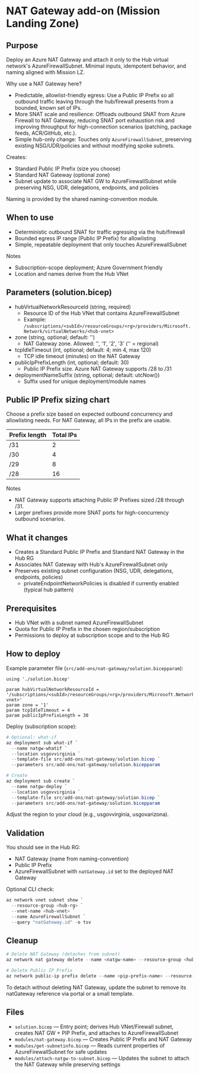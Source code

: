 # NAT Gateway add-on (Mission Landing Zone)

## Purpose

Deploy an Azure NAT Gateway and attach it only to the Hub virtual network's AzureFirewallSubnet. Minimal inputs, idempotent behavior, and naming aligned with Mission LZ.

Why use a NAT Gateway here?

- Predictable, allowlist-friendly egress: Use a Public IP Prefix so all outbound traffic leaving through the hub/firewall presents from a bounded, known set of IPs.
- More SNAT scale and resilience: Offloads outbound SNAT from Azure Firewall to NAT Gateway, reducing SNAT port exhaustion risk and improving throughput for high-connection scenarios (patching, package feeds, ACR/GitHub, etc.).
- Simple hub-only change: Touches only `AzureFirewallSubnet`, preserving existing NSG/UDR/policies and without modifying spoke subnets.

Creates:

- Standard Public IP Prefix (size you choose)
- Standard NAT Gateway (optional zone)
- Subnet update to associate NAT GW to AzureFirewallSubnet while preserving NSG, UDR, delegations, endpoints, and policies

Naming is provided by the shared naming-convention module.

## When to use

- Deterministic outbound SNAT for traffic egressing via the hub/firewall
- Bounded egress IP range (Public IP Prefix) for allowlisting
- Simple, repeatable deployment that only touches AzureFirewallSubnet

Notes

- Subscription-scope deployment; Azure Government friendly
- Location and names derive from the Hub VNet

## Parameters (solution.bicep)

- hubVirtualNetworkResourceId (string, required)
  - Resource ID of the Hub VNet that contains AzureFirewallSubnet
  - Example: `/subscriptions/<subId>/resourceGroups/<rg>/providers/Microsoft.Network/virtualNetworks/<hub-vnet>`
- zone (string, optional; default: '')
  - NAT Gateway zone. Allowed: '', '1', '2', '3' ('' = regional)
- tcpIdleTimeout (int, optional; default: 4; min 4, max 120)
  - TCP idle timeout (minutes) on the NAT Gateway
- publicIpPrefixLength (int, optional; default: 30)
  - Public IP Prefix size. Azure NAT Gateway supports /28 to /31
- deploymentNameSuffix (string, optional; default: utcNow())
  - Suffix used for unique deployment/module names

## Public IP Prefix sizing chart

Choose a prefix size based on expected outbound concurrency and allowlisting needs. For NAT Gateway, all IPs in the prefix are usable.

| Prefix length | Total IPs |
| --- | --- |
| /31 | 2 |
| /30 | 4 |
| /29 | 8 |
| /28 | 16 |

Notes

- NAT Gateway supports attaching Public IP Prefixes sized /28 through /31.
- Larger prefixes provide more SNAT ports for high-concurrency outbound scenarios.

## What it changes

- Creates a Standard Public IP Prefix and Standard NAT Gateway in the Hub RG
- Associates NAT Gateway with Hub's AzureFirewallSubnet only
- Preserves existing subnet configuration (NSG, UDR, delegations, endpoints, policies)
  - privateEndpointNetworkPolicies is disabled if currently enabled (typical hub pattern)

## Prerequisites

- Hub VNet with a subnet named AzureFirewallSubnet
- Quota for Public IP Prefix in the chosen region/subscription
- Permissions to deploy at subscription scope and to the Hub RG

## How to deploy

Example parameter file (`src/add-ons/nat-gateway/solution.bicepparam`):

```bicep-params
using './solution.bicep'

param hubVirtualNetworkResourceId = '/subscriptions/<subId>/resourceGroups/<rg>/providers/Microsoft.Network/virtualNetworks/<hub-vnet>'
param zone = '1'
param tcpIdleTimeout = 4
param publicIpPrefixLength = 30
```

Deploy (subscription scope):

```powershell
# Optional: what-if
az deployment sub what-if `
  --name natgw-whatif `
  --location usgovvirginia `
  --template-file src/add-ons/nat-gateway/solution.bicep `
  --parameters src/add-ons/nat-gateway/solution.bicepparam

# Create
az deployment sub create `
  --name natgw-deploy `
  --location usgovvirginia `
  --template-file src/add-ons/nat-gateway/solution.bicep `
  --parameters src/add-ons/nat-gateway/solution.bicepparam
```

Adjust the region to your cloud (e.g., usgovvirginia, usgovarizona).

## Validation

You should see in the Hub RG:

- NAT Gateway (name from naming-convention)
- Public IP Prefix
- AzureFirewallSubnet with `natGateway.id` set to the deployed NAT Gateway

Optional CLI check:

```powershell
az network vnet subnet show `
  --resource-group <hub-rg> `
  --vnet-name <hub-vnet> `
  --name AzureFirewallSubnet `
  --query "natGateway.id" -o tsv
```

## Cleanup

```powershell
# Delete NAT Gateway (detaches from subnet)
az network nat gateway delete --name <natgw-name> --resource-group <hub-rg> --yes

# Delete Public IP Prefix
az network public-ip prefix delete --name <pip-prefix-name> --resource-group <hub-rg> --yes
```

To detach without deleting NAT Gateway, update the subnet to remove its natGateway reference via portal or a small template.

## Files

- `solution.bicep` — Entry point; derives Hub VNet/Firewall subnet, creates NAT GW + PIP Prefix, and attaches to AzureFirewallSubnet
- `modules/nat-gateway.bicep` — Creates Public IP Prefix and NAT Gateway
- `modules/get-subnetinfo.bicep` — Reads current properties of AzureFirewallSubnet for safe updates
- `modules/attach-natgw-to-subnet.bicep` — Updates the subnet to attach the NAT Gateway while preserving settings
